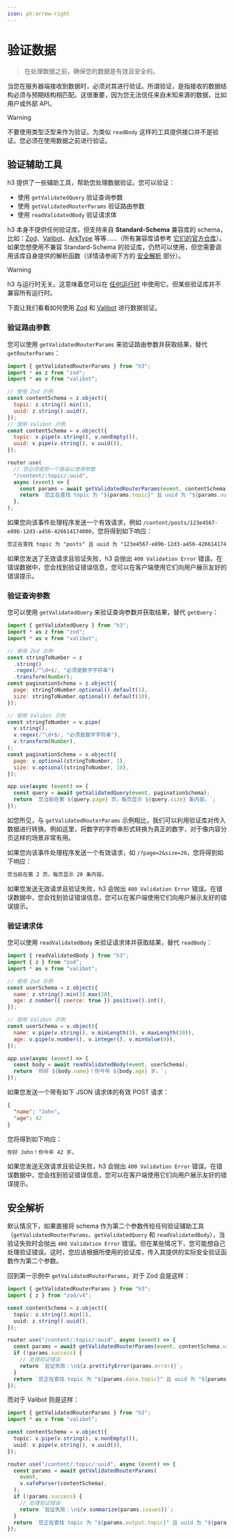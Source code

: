 ```yaml
---
icon: ph:arrow-right
---
```


# 验证数据

> 在处理数据之前，确保您的数据是有效且安全的。

当您在服务器端接收到数据时，必须对其进行验证。所谓验证，是指接收的数据结构必须与预期结构相匹配。这很重要，因为您无法信任来自未知来源的数据，比如用户或外部 API。

> [!WARNING]
> 不要使用类型泛型来作为验证。为类似 `readBody` 这样的工具提供接口并不是验证。您必须在使用数据之前进行验证。

## 验证辅助工具

h3 提供了一些辅助工具，帮助您处理数据验证。您可以验证：

- 使用 `getValidatedQuery` 验证查询参数
- 使用 `getValidatedRouterParams` 验证路由参数
- 使用 `readValidatedBody` 验证请求体

h3 本身不提供任何验证库，但支持来自 **Standard-Schema** 兼容库的 schema，比如：[Zod](https://zod.dev)、[Valibot](https://valibot.dev)、[ArkType](https://arktype.io/) 等等……（所有兼容库请参考 [它们的官方仓库](https://github.com/standard-schema/standard-schema)）。如果您想使用不兼容 Standard-Schema 的验证库，仍然可以使用，但您需要调用该库自身提供的解析函数（详情请参阅下方的 [安全解析](#safe-parsing) 部分）。

> [!WARNING]
> h3 与运行时无关。这意味着您可以在 [任何运行时](/adapters) 中使用它。但某些验证库并不兼容所有运行时。

下面让我们看看如何使用 [Zod](https://zod.dev) 和 [Valibot](https://valibot.dev) 进行数据验证。

### 验证路由参数

您可以使用 `getValidatedRouterParams` 来验证路由参数并获取结果，替代 `getRouterParams`：

```js
import { getValidatedRouterParams } from "h3";
import * as z from "zod";
import * as v from "valibot";

// 使用 Zod 示例
const contentSchema = z.object({
  topic: z.string().min(1),
  uuid: z.string().uuid(),
});
// 使用 Valibot 示例
const contentSchema = v.object({
  topic: v.pipe(v.string(), v.nonEmpty()),
  uuid: v.pipe(v.string(), v.uuid()),
});

router.use(
  // 您必须使用一个路由以使用参数
  "/content/:topic/:uuid",
  async (event) => {
    const params = await getValidatedRouterParams(event, contentSchema);
    return `您正在查找 topic 为 "${params.topic}" 且 uuid 为 "${params.uuid}" 的内容。`;
  },
);
```

如果您向该事件处理程序发送一个有效请求，例如 `/content/posts/123e4567-e89b-12d3-a456-426614174000`，您将得到如下响应：

```txt
您正在查找 topic 为 "posts" 且 uuid 为 "123e4567-e89b-12d3-a456-426614174000" 的内容。
```

如果您发送了无效请求且验证失败，h3 会抛出 `400 Validation Error` 错误。在错误数据中，您会找到验证错误信息，您可以在客户端使用它们向用户展示友好的错误提示。

### 验证查询参数

您可以使用 `getValidatedQuery` 来验证查询参数并获取结果，替代 `getQuery`：

```js
import { getValidatedQuery } from "h3";
import * as z from "zod";
import * as v from "valibot";

// 使用 Zod 示例
const stringToNumber = z
  .string()
  .regex(/^\d+$/, "必须是数字字符串")
  .transform(Number);
const paginationSchema = z.object({
  page: stringToNumber.optional().default(1),
  size: stringToNumber.optional().default(10),
});

// 使用 Valibot 示例
const stringToNumber = v.pipe(
  v.string(),
  v.regex(/^\d+$/, "必须是数字字符串"),
  v.transform(Number),
);
const paginationSchema = v.object({
  page: v.optional(stringToNumber, 1),
  size: v.optional(stringToNumber, 10),
});

app.use(async (event) => {
  const query = await getValidatedQuery(event, paginationSchema);
  return `您当前在第 ${query.page} 页，每页显示 ${query.size} 条内容。`;
});
```

如您所见，与 `getValidatedRouterParams` 示例相比，我们可以利用验证库对传入数据进行转换。例如这里，将数字的字符串形式转换为真正的数字，对于像内容分页这样的场景非常有用。

如果您向该事件处理程序发送一个有效请求，如 `/?page=2&size=20`，您将得到如下响应：

```txt
您当前在第 2 页，每页显示 20 条内容。
```

如果您发送无效请求且验证失败，h3 会抛出 `400 Validation Error` 错误。在错误数据中，您会找到验证错误信息，您可以在客户端使用它们向用户展示友好的错误提示。

### 验证请求体

您可以使用 `readValidatedBody` 来验证请求体并获取结果，替代 `readBody`：

```js
import { readValidatedBody } from "h3";
import { z } from "zod";
import * as v from "valibot";

// 使用 Zod 示例
const userSchema = z.object({
  name: z.string().min(3).max(20),
  age: z.number({ coerce: true }).positive().int(),
});

// 使用 Valibot 示例
const userSchema = v.object({
  name: v.pipe(v.string(), v.minLength(3), v.maxLength(20)),
  age: v.pipe(v.number(), v.integer(), v.minValue(0)),
});

app.use(async (event) => {
  const body = await readValidatedBody(event, userSchema);
  return `你好 ${body.name}！你今年 ${body.age} 岁。`;
});
```

如果您发送一个带有如下 JSON 请求体的有效 POST 请求：

```json
{
  "name": "John",
  "age": 42
}
```

您将得到如下响应：

```txt
你好 John！你今年 42 岁。
```

如果您发送无效请求且验证失败，h3 会抛出 `400 Validation Error` 错误。在错误数据中，您会找到验证错误信息，您可以在客户端使用它们向用户展示友好的错误提示。

## 安全解析

默认情况下，如果直接将 schema 作为第二个参数传给任何验证辅助工具（`getValidatedRouterParams`、`getValidatedQuery` 和 `readValidatedBody`），当验证失败时会抛出 `400 Validation Error` 错误。但在某些情况下，您可能想自己处理验证错误。这时，您应该根据所使用的验证库，传入其提供的实际安全验证函数作为第二个参数。

回到第一示例中 `getValidatedRouterParams`，对于 Zod 会是这样：

```ts
import { getValidatedRouterParams } from "h3";
import { z } from "zod/v4";

const contentSchema = z.object({
  topic: z.string().min(1),
  uuid: z.string().uuid(),
});

router.use("/content/:topic/:uuid", async (event) => {
  const params = await getValidatedRouterParams(event, contentSchema.safeParse);
  if (!params.success) {
    // 处理验证错误
    return `验证失败：\n${z.prettifyError(params.error)}`;
  }
  return `您正在查找 topic 为 "${params.data.topic}" 且 uuid 为 "${params.data.uuid}" 的内容。`;
});
```

而对于 Valibot 则是这样：

```ts
import { getValidatedRouterParams } from "h3";
import * as v from "valibot";

const contentSchema = v.object({
  topic: v.pipe(v.string(), v.nonEmpty()),
  uuid: v.pipe(v.string(), v.uuid()),
});

router.use("/content/:topic/:uuid", async (event) => {
  const params = await getValidatedRouterParams(
    event,
    v.safeParser(contentSchema),
  );
  if (!params.success) {
    // 处理验证错误
    return `验证失败：\n${v.summarize(params.issues)}`;
  }
  return `您正在查找 topic 为 "${params.output.topic}" 且 uuid 为 "${params.output.uuid}" 的内容。`;
});
```